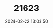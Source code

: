 ---
title: "21623"
category: "Telmatobufo bullocki"
draft: false
date: 2024-02-22 13:03:50
languages:
  English: ["Bullock’s Mountains False Toad"]
---